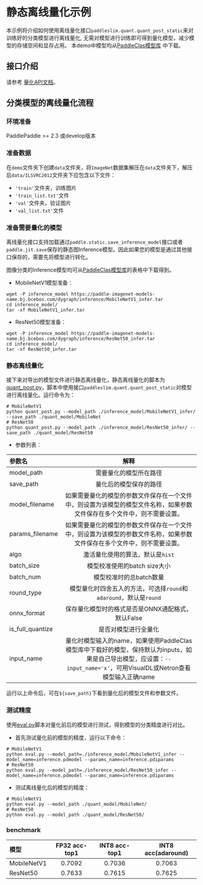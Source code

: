 # 静态离线量化示例

本示例将介绍如何使用离线量化接口``paddleslim.quant.quant_post_static``来对训练好的分类模型进行离线量化, 无需对模型进行训练即可得到量化模型，减少模型的存储空间和显存占用。 本demo中模型均从[PaddleClas模型库](https://github.com/PaddlePaddle/PaddleClas/blob/release/2.3/docs/zh_CN/algorithm_introduction/ImageNet_models.md) 中下载。

## 接口介绍

请参考 <a href='https://paddlepaddle.github.io/PaddleSlim/api_cn/quantization_api.html#quant-post-static'>量化API文档</a>。

## 分类模型的离线量化流程

### 环境准备

PaddlePaddle >= 2.3 或develop版本

### 准备数据

在``demo``文件夹下创建``data``文件夹，将``ImageNet``数据集解压在``data``文件夹下，解压后``data/ILSVRC2012``文件夹下应包含以下文件：
- ``'train'``文件夹，训练图片
- ``'train_list.txt'``文件
- ``'val'``文件夹，验证图片
- ``'val_list.txt'``文件

### 准备需要量化的模型
离线量化接口支持加载通过``paddle.static.save_inference_model``接口或者`paddle.jit.save`保存的静态图Inference模型。因此如果您的模型是通过其他接口保存的，需要先将模型进行转化。

图像分类的Inference模型均可从[PaddleClas模型库](https://github.com/PaddlePaddle/PaddleClas/blob/release/2.3/docs/zh_CN/algorithm_introduction/ImageNet_models.md)的表格中下载得到。

- MobileNetV1模型准备：
```
wget -P inference_model https://paddle-imagenet-models-name.bj.bcebos.com/dygraph/inference/MobileNetV1_infer.tar
cd inference_model/
tar -xf MobileNetV1_infer.tar
```

- ResNet50模型准备：
```
wget -P inference_model https://paddle-imagenet-models-name.bj.bcebos.com/dygraph/inference/ResNet50_infer.tar
cd inference_model/
tar -xf ResNet50_infer.tar
```

### 静态离线量化
接下来对导出的模型文件进行静态离线量化，静态离线量化的脚本为[quant_post.py](./quant_post.py)，脚本中使用接口``paddleslim.quant.quant_post_static``对模型进行离线量化。运行命令为：

```
# MobileNetV1
python quant_post.py --model_path ./inference_model/MobileNetV1_infer/ --save_path ./quant_model/MobileNet
# ResNet50
python quant_post.py --model_path ./inference_model/ResNet50_infer/ --save_path ./quant_model/ResNet50
```

- 参数列表：

| 参数名     | 解释 |
| :-------- | :--------: |
| model_path | 需要量化的模型所在路径 |
| save_path | 量化后的模型保存的路径 |
| model_filename | 如果需要量化的模型的参数文件保存在一个文件中，则设置为该模型的模型文件名称，如果参数文件保存在多个文件中，则不需要设置。 |
| params_filename  | 如果需要量化的模型的参数文件保存在一个文件中，则设置为该模型的参数文件名称，如果参数文件保存在多个文件中，则不需要设置。 |
| algo  | 激活量化使用的算法，默认是`hist`  |
| batch_size | 模型校准使用的batch size大小  |
| batch_num | 模型校准时的总batch数量 |
|  round_type  | 模型量化时四舍五入的方法，可选择`round`和`adaround`，默认是`round`   |
|  onnx_format | 保存量化模型时的格式是否是ONNX通配格式，默认False  |
| is_full_quantize | 是否对模型进行全量化 |
|  input_name |  量化时模型输入的name，如果使用PaddleClas模型库中下载好的模型，保持默认为inputs，如果是自己导出模型，应设置：`--input_name='x'`，可用VisualDL或Netron查看模型输入正确name  |


运行以上命令后，可在``${save_path}``下看到量化后的模型文件和参数文件。

### 测试精度

使用[eval.py](./eval.py)脚本对量化前后的模型进行测试，得到模型的分类精度进行对比。

- 首先测试量化前的模型的精度，运行以下命令：
```shell
# MobileNetV1
python eval.py --model_path=./inference_model/MobileNetV1_infer --model_name=inference.pdmodel --params_name=inference.pdiparams
# ResNet50
python eval.py --model_path=./inference_model/ResNet50_infer --model_name=inference.pdmodel --params_name=inference.pdiparams
```

- 测试离线量化后的模型的精度：

```shell
# MobileNetV1
python eval.py --model_path ./quant_model/MobileNet/
# ResNet50
python eval.py --model_path ./quant_model/ResNet50/
```


### benchmark

| 模型     | FP32 acc-top1 | INT8 acc-top1  | INT8 acc(adaround) |
| :-------- | :--------: | :--------: | :--------: |
| MobileNetV1 | 0.7092  | 0.7036  | 0.7063  |
| ResNet50 |  0.7633 | 0.7615 | 0.7625  |
